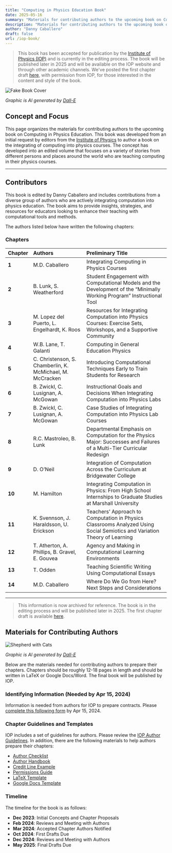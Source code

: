 ```yaml
---
title: "Computing in Physics Education Book"
date: 2025-05-16
summary: "Materials for contributing authors to the upcoming book on Computing in Physics Education, to be published by the Institute of Physics."
description: "Materials for contributing authors to the upcoming book on Computing in Physics Education, to be published by the Institute of Physics."
author: "Danny Caballero"
draft: false
url: /iop-book/
---
```


> This book has been accepted for publication by the [Institute of Physics (IOP)](https://iopscience.iop.org/) and is currently in the editing process. The book will be published later in 2025 and will be available on the IOP website and through other academic channels. We've posted the first chapter draft [here](/posts/iop-book-chapter-posted/), with permission from IOP, for those interested in the content and style of the book.

![Fake Book Cover](/img/IOP/cover.png)

*Graphic is AI generated by [Dall-E](https://openai.com/dall-e/)*

## Concept and Focus

This page organizes the materials for contributing authors to the upcoming book on Computing in Physics Education. This book was developed from an initial request by editors from the [Institute of Physics](https://iopscience.iop.org/) to author a book on the integrating of computing into physics courses. The concept has developed into an edited volume that focuses on a variety of stories from different persons and places around the world who are teaching computing in their physics courses.

---

## Contributors

This book is edited by Danny Caballero and includes contributions from a diverse group of authors who are actively integrating computation into physics education. The book aims to provide insights, strategies, and resources for educators looking to enhance their teaching with computational tools and methods.

The authors listed below have written the following chapters:

### Chapters

| Chapter | Authors | Preliminary Title |
| :------ | :------ | :---------------- |
| **1**  | M.D. Caballero | Integrating Computing in Physics Courses |
| **2**  | B. Lunk, S. Weatherford | Student Engagement with Computational Models and the Development of the “Minimally Working Program” Instructional Tool |
| **3**  | M. Lopez del Puerto, L. Engelhardt, K. Roos | Resources for Integrating Computation into Physics Courses: Exercise Sets, Workshops, and a Supportive Community |
| **4**  | W.B. Lane, T. Galanti | Computing in General Education Physics |
| **5**  | C. Christenson, S. Chamberlin, K. McMichael, M. McCracken | Introducing Computational Techniques Early to Train Students for Research |
| **6**  | B. Zwickl, C. Lusignan, A. McGowan | Instructional Goals and Decisions When Integrating Computation into Physics Labs |
| **7**  | B. Zwickl, C. Lusignan, A. McGowan | Case Studies of Integrating Computation into Physics Lab Courses |
| **8**  | R.C. Mastroleo, B. Lunk | Departmental Emphasis on Computation for the Physics Major: Successes and Failures of a Multi-Tier Curricular Redesign |
| **9**  | D. O’Neil | Integration of Computation Across the Curriculum at Bridgewater College |
| **10** | M. Hamilton | Integrating Computation in Physics: From High School Internships to Graduate Studies at Marshall University |
| **11** | K. Svennson, J. Haraldsson, U. Erickson | Teachers’ Approach to Computation in Physics Classrooms Analyzed Using Social Semiotics and Variation Theory of Learning |
| **12** | T. Atherton, A. Phillips, B. Gravel, E. Gouvea | Agency and Making in Computational Learning Environments |
| **13** | T. Odden | Teaching Scientific Writing Using Computational Essays |
| **14** | M.D. Caballero | Where Do We Go from Here? Next Steps and Considerations |

---

> This information is now archived for reference. The book is in the editing process and will be published later in 2025. The first chapter draft is available [here](/iop-book/chapter-1/).

## Materials for Contributing Authors

![Shepherd with Cats](/img/IOP/cats.png)

*Graphic is AI generated by [Dall-E](https://openai.com/dall-e/)*

Below are the materials needed for contributing authors to prepare their chapters. Chapters should be roughly 12-18 pages in length and should be written in LaTeX or Google Docs/Word. The final book will be published by IOP.

### Identifying Information (Needed by Apr 15, 2024)

Information is needed from authors for IOP to prepare contracts. Please [complete this following form](https://docs.google.com/spreadsheets/d/1C5QJ8VfeEADaeuqTEH_NSmtb6U4PLRLG6RlRyOiPN1g/edit#gid=1632730539) by Apr 15, 2024.

### Chapter Guidelines and Templates

IOP includes a set of guidelines for authors. Please review the [IOP Author Guidelines](https://publishingsupport.iopscience.iop.org/publishing-support/authors/authoring-for-journals/). In addition, there are the following materials to help authors prepare their chapters:

* [Author Checklist](https://drive.google.com/file/d/1XxYCUiae8r67KSA-N-1xq4O4yYmWJX0L/view?usp=drive_link)
* [Author Handbook](https://drive.google.com/file/d/1cIPrbX0VGr0_jJ3jx6s2SOys3Jdi0b-u/view?usp=drive_link)
* [Credit Line Example](https://drive.google.com/file/d/1yixyFbHjryHZ4uJZ4Xl1xcJrtwFpdBiW/view?usp=drive_link)
* [Permissions Guide](https://drive.google.com/file/d/1kU_j8OOIMamRZTuEiODT6enykYpCo4KO/view?usp=drive_link)
* [LaTeX Template](https://drive.google.com/file/d/1VMgrbfndy5yOh_6omCy0z3o9cmAu22cy/view?usp=drive_link)
* [Google Docs Template](https://docs.google.com/document/d/11mcN3I0lJ8Nos7yh1Bf_JY_nbuBCC58uPByW2DlQGjU/edit#heading=h.gjdgxs)

### Timeline

The timeline for the book is as follows:

- **Dec 2023**: Initial Concepts and Chapter Proposals
- **Feb 2024**: Reviews and Meeting with Authors
- **Mar 2024**: Accepted Chapter Authors Notified
- **Oct 2024**: First Drafts Due
- **Dec 2024**: Reviews and Meeting with Authors
- **May 2025**: Final Drafts Due